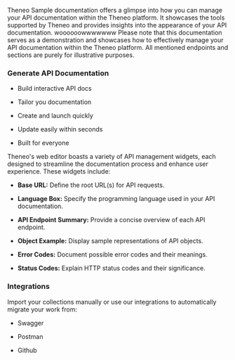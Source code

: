 Theneo Sample documentation offers a glimpse into how you can manage your API documentation within the Theneo platform. It showcases the tools supported by Theneo and provides insights into the appearance of your API documentation. woooooowwwwwww Please note that this documentation serves as a demonstration and showcases how to effectively manage your API documentation within the Theneo platform. All mentioned endpoints and sections are purely for illustrative purposes.

### Generate API Documentation

*   Build interactive API docs
    
*   Tailor you documentation
    
*   Create and launch quickly
    
*   Update easily within seconds
    
*   Built for everyone
    

Theneo's web editor boasts a variety of API management widgets, each designed to streamline the documentation process and enhance user experience. These widgets include:

*   **Base URL:** Define the root URL(s) for API requests.
    
*   **Language Box:** Specify the programming language used in your API documentation.
    
*   **API Endpoint Summary:** Provide a concise overview of each API endpoint.
    
*   **Object Example:** Display sample representations of API objects.
    
*   **Error Codes:** Document possible error codes and their meanings.
    
*   **Status Codes:** Explain HTTP status codes and their significance.
    

### Integrations

Import your collections manually or use our integrations to automatically migrate your work from:

*   Swagger
    
*   Postman
    
*   Github